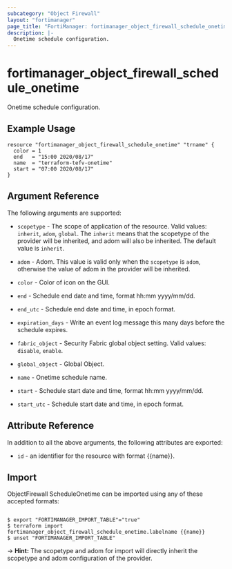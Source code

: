 ```yaml
---
subcategory: "Object Firewall"
layout: "fortimanager"
page_title: "FortiManager: fortimanager_object_firewall_schedule_onetime"
description: |-
  Onetime schedule configuration.
---
```


# fortimanager_object_firewall_schedule_onetime
Onetime schedule configuration.

## Example Usage

```hcl
resource "fortimanager_object_firewall_schedule_onetime" "trname" {
  color = 1
  end   = "15:00 2020/08/17"
  name  = "terraform-tefv-onetime"
  start = "07:00 2020/08/17"
}
```

## Argument Reference


The following arguments are supported:

* `scopetype` - The scope of application of the resource. Valid values: `inherit`, `adom`, `global`. The `inherit` means that the scopetype of the provider will be inherited, and adom will also be inherited. The default value is `inherit`.
* `adom` - Adom. This value is valid only when the `scopetype` is `adom`, otherwise the value of adom in the provider will be inherited.

* `color` - Color of icon on the GUI.
* `end` - Schedule end date and time, format hh:mm yyyy/mm/dd.
* `end_utc` - Schedule end date and time, in epoch format.
* `expiration_days` - Write an event log message this many days before the schedule expires.
* `fabric_object` - Security Fabric global object setting. Valid values: `disable`, `enable`.

* `global_object` - Global Object.
* `name` - Onetime schedule name.
* `start` - Schedule start date and time, format hh:mm yyyy/mm/dd.
* `start_utc` - Schedule start date and time, in epoch format.


## Attribute Reference

In addition to all the above arguments, the following attributes are exported:
* `id` - an identifier for the resource with format {{name}}.

## Import

ObjectFirewall ScheduleOnetime can be imported using any of these accepted formats:
```

$ export "FORTIMANAGER_IMPORT_TABLE"="true"
$ terraform import fortimanager_object_firewall_schedule_onetime.labelname {{name}}
$ unset "FORTIMANAGER_IMPORT_TABLE"
```
-> **Hint:** The scopetype and adom for import will directly inherit the scopetype and adom configuration of the provider.
